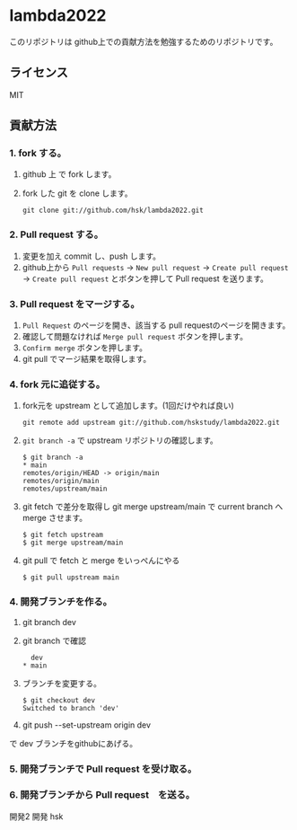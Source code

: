 # lambda2022

このリポジトリは github上での貢献方法を勉強するためのリポジトリです。

## ライセンス

MIT

## 貢献方法

### 1. fork する。

1. github 上 で fork します。
2. fork した git を clone します。

    ```
    git clone git://github.com/hsk/lambda2022.git
    ```

### 2. Pull request する。

1. 変更を加え commit し、push します。
2. github上から `Pull requests` -> `New pull request` -> `Create pull request` -> `Create pull request` とボタンを押して Pull request を送ります。

### 3. Pull request をマージする。

1. `Pull Request` のページを開き、該当する pull requestのページを開きます。
2. 確認して問題なければ `Merge pull request` ボタンを押します。
3. `Confirm merge` ボタンを押します。
4. git pull でマージ結果を取得します。

### 4. fork 元に追従する。

1. fork元を upstream として追加します。(1回だけやれば良い)

    ```
    git remote add upstream git://github.com/hskstudy/lambda2022.git
    ```

2. `git branch -a` で upstream リポジトリの確認します。

    ```
    $ git branch -a
    * main
    remotes/origin/HEAD -> origin/main
    remotes/origin/main
    remotes/upstream/main
    ```

3. git fetch で差分を取得し git merge upstream/main で current branch へ merge させます。

    ```
    $ git fetch upstream
    $ git merge upstream/main
    ```


4. git pull で fetch と merge をいっぺんにやる

    ```
    $ git pull upstream main
    ```

### 4. 開発ブランチを作る。

1. git branch dev
2. git branch で確認

    ```
      dev
    * main
    ```
3. ブランチを変更する。

    ```
    $ git checkout dev
    Switched to branch 'dev'
    ```

4. git push --set-upstream origin dev

で dev ブランチをgithubにあげる。


### 5. 開発ブランチで Pull request を受け取る。
### 6. 開発ブランチから Pull request　を送る。

開発2
開発 hsk 
